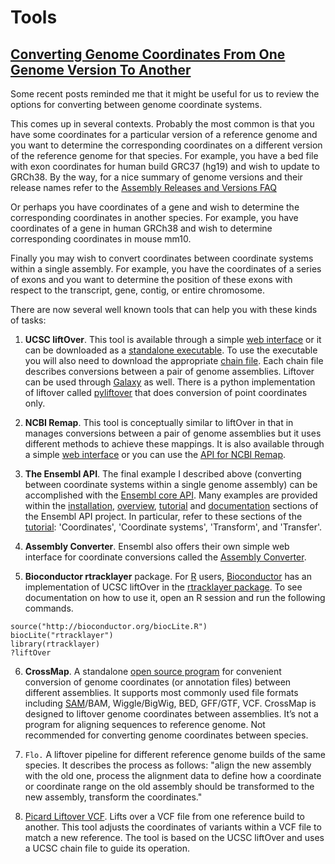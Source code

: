 # Tools

## [Converting Genome Coordinates From One Genome Version To Another](https://www.biostars.org/p/65558/)

Some recent posts reminded me that it might be useful for us to review the options for converting between genome coordinate systems.

This comes up in several contexts. Probably the most common is that you have some coordinates for a particular version of a reference genome and you want to determine the corresponding coordinates on a different version of the reference genome for that species. For example, you have a bed file with exon coordinates for human build GRC37 (hg19) and wish to update to GRCh38. By the way, for a nice summary of genome versions and their release names refer to the [Assembly Releases and Versions FAQ](http://genome.ucsc.edu/FAQ/FAQreleases.html)

Or perhaps you have coordinates of a gene and wish to determine the corresponding coordinates in another species. For example, you have coordinates of a gene in human GRCh38 and wish to determine corresponding coordinates in mouse mm10.

Finally you may wish to convert coordinates between coordinate systems within a single assembly. For example, you have the coordinates of a series of exons and you want to determine the position of these exons with respect to the transcript, gene, contig, or entire chromosome.

There are now several well known tools that can help you with these kinds of tasks:

1. **UCSC liftOver**. This tool is available through a simple [web interface](http://genome.ucsc.edu/cgi-bin/hgLiftOver) or it can be downloaded as a [standalone executable](http://hgdownload.cse.ucsc.edu/admin/exe/). To use the executable you will also need to download the appropriate [chain file](http://hgdownload.cse.ucsc.edu/downloads.html#liftover). Each chain file describes conversions between a pair of genome assemblies. Liftover can be used through [Galaxy](https://usegalaxy.org/) as well. There is a python implementation of liftover called [pyliftover](https://pypi.python.org/pypi/pyliftover) that does conversion of point coordinates only.

2. **NCBI Remap**. This tool is conceptually similar to liftOver in that in manages conversions between a pair of genome assemblies but it uses different methods to achieve these mappings. It is also available through a simple [web interface](http://www.ncbi.nlm.nih.gov/genome/tools/remap) or you can use the [API for NCBI Remap](http://www.ncbi.nlm.nih.gov/genome/tools/remap/docs/api).

3. **The Ensembl API**. The final example I described above (converting between coordinate systems within a single genome assembly) can be accomplished with the [Ensembl core API](http://ensembl.org/info/docs/api/core/index.html#api). Many examples are provided within the [installation](http://ensembl.org/info/docs/api/api_installation.html), [overview](http://ensembl.org/info/docs/api/core/core_API_diagram.html), [tutorial](http://ensembl.org/info/docs/api/core/core_tutorial.html) and [documentation](http://ensembl.org/info/docs/Doxygen/core-api/index.html) sections of the Ensembl API project. In particular, refer to these sections of the [tutorial](http://ensembl.org/info/docs/api/core/core_tutorial.html): 'Coordinates', 'Coordinate systems', 'Transform', and 'Transfer'.

4. **Assembly Converter**. Ensembl also offers their own simple web interface for coordinate conversions called the [Assembly Converter](https://www.ensembl.org/Homo_sapiens/Tools/AssemblyConverter?db=core).

5. **Bioconductor rtracklayer** package. For [R](http://cran.us.r-project.org/index.html) users, [Bioconductor](http://www.bioconductor.org/) has an implementation of UCSC liftOver in the [rtracklayer package](http://bioconductor.org/packages/release/bioc/html/rtracklayer.html). To see documentation on how to use it, open an R session and run the following commands.
```
source("http://bioconductor.org/biocLite.R")
biocLite("rtracklayer")
library(rtracklayer)
?liftOver
```
6. **CrossMap**. A standalone [open source program](http://sourceforge.net/projects/crossmap/files/CrossMap-0.1.3.tar.gz/download) for convenient conversion of genome coordinates (or annotation files) between different assemblies. It supports most commonly used file formats including [SAM](http://samtools.sourceforge.net/SAM1.pdf)/BAM, Wiggle/BigWig, BED, GFF/GTF, VCF. CrossMap is designed to liftover genome coordinates between assemblies. It’s not a program for aligning sequences to reference genome. Not recommended for converting genome coordinates between species.

7. `Flo.` A liftover pipeline for different reference genome builds of the same species. It describes the process as follows: "align the new assembly with the old one, process the alignment data to define how a coordinate or coordinate range on the old assembly should be transformed to the new assembly, transform the coordinates."

8. [Picard Liftover VCF](https://broadinstitute.github.io/picard/command-line-overview.html#LiftoverVcf). Lifts over a VCF file from one reference build to another. This tool adjusts the coordinates of variants within a VCF file to match a new reference. The tool is based on the UCSC liftOver and uses a UCSC chain file to guide its operation.

